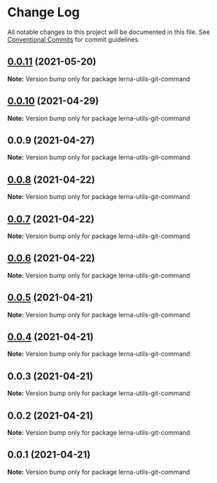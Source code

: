 # Change Log

All notable changes to this project will be documented in this file.
See [Conventional Commits](https://conventionalcommits.org) for commit guidelines.

## [0.0.11](https://github.com/imcuttle/lerna-commands/compare/lerna-utils-git-command@0.0.10...lerna-utils-git-command@0.0.11) (2021-05-20)

**Note:** Version bump only for package lerna-utils-git-command





## [0.0.10](https://github.com/imcuttle/lerna-commands/compare/lerna-utils-git-command@0.0.9...lerna-utils-git-command@0.0.10) (2021-04-29)

**Note:** Version bump only for package lerna-utils-git-command





## 0.0.9 (2021-04-27)

**Note:** Version bump only for package lerna-utils-git-command





## [0.0.8](https://github.com/imcuttle/lerna-commands/compare/v0.0.6...v0.0.8) (2021-04-22)

**Note:** Version bump only for package lerna-utils-git-command





## [0.0.7](https://github.com/imcuttle/lerna-commands/compare/v0.0.6...v0.0.7) (2021-04-22)

**Note:** Version bump only for package lerna-utils-git-command





## [0.0.6](https://github.com/imcuttle/lerna-commands/compare/v0.0.5...v0.0.6) (2021-04-22)

**Note:** Version bump only for package lerna-utils-git-command





## [0.0.5](https://github.com/imcuttle/lerna-commands/compare/v0.0.4...v0.0.5) (2021-04-21)

**Note:** Version bump only for package lerna-utils-git-command





## [0.0.4](https://github.com/imcuttle/lerna-commands/compare/v0.0.3...v0.0.4) (2021-04-21)

**Note:** Version bump only for package lerna-utils-git-command





## 0.0.3 (2021-04-21)

**Note:** Version bump only for package lerna-utils-git-command





## 0.0.2 (2021-04-21)

**Note:** Version bump only for package lerna-utils-git-command





## 0.0.1 (2021-04-21)

**Note:** Version bump only for package lerna-utils-git-command
